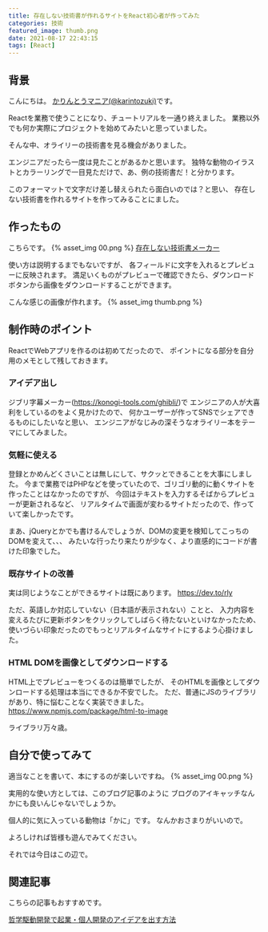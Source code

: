 ```yaml
---
title: 存在しない技術書が作れるサイトをReact初心者が作ってみた
categories: 技術
featured_image: thumb.png
date: 2021-08-17 22:43:15
tags: [React]
---
```


## 背景
こんにちは。 [かりんとうマニア(@karintozuki)](https://twitter.com/karintozuki)です。  

Reactを業務で使うことになり、チュートリアルを一通り終えました。
業務以外でも何か実際にプロジェクトを始めてみたいと思っていました。

そんな中、オライリーの技術書を見る機会がありました。

エンジニアだったら一度は見たことがあるかと思います。
独特な動物のイラストとカラーリングで一目見ただけで、あ、例の技術書だ！と分かります。

このフォーマットで文字だけ差し替えられたら面白いのでは？と思い、
存在しない技術書を作れるサイトを作ってみることにました。

<!-- more -->

## 作ったもの
こちらです。
{% asset_img 00.png %}
[存在しない技術書メーカー](/projects/tech-book-gen)

使い方は説明するまでもないですが、
各フィールドに文字を入れるとプレビューに反映されます。
満足いくものがプレビューで確認できたら、ダウンロードボタンから画像をダウンロードすることができます。

こんな感じの画像が作れます。
{% asset_img thumb.png %}


## 制作時のポイント
ReactでWebアプリを作るのは初めてだったので、
ポイントになる部分を自分用のメモとして残しておきます。

### アイデア出し
ジブリ字幕メーカー(https://konogi-tools.com/ghibli/)で
エンジニアの人が大喜利をしているのをよく見かけたので、
何かユーザーが作ってSNSでシェアできるものにしたいなと思い、
エンジニアがなじみの深そうなオライリー本をテーマにしてみました。

### 気軽に使える
登録とかめんどくさいことは無しにして、サクッとできることを大事にしました。
今まで業務ではPHPなどを使っていたので、ゴリゴリ動的に動くサイトを作ったことはなかったのですが、
今回はテキストを入力するそばからプレビューが更新されるなど、
リアルタイムで画面が変わるサイトだったので、作っていて楽しかったです。

まあ、jQueryとかでも書けるんでしょうが、DOMの変更を検知してこっちのDOMを変えて、、、
みたいな行ったり来たりが少なく、より直感的にコードが書けた印象でした。

### 既存サイトの改善
実は同じようなことができるサイトは既にあります。
https://dev.to/rly

ただ、英語しか対応していない（日本語が表示されない）ことと、
入力内容を変えるたびに更新ボタンをクリックしてしばらく待たないといけなかったため、
使いづらい印象だったのでもっとリアルタイムなサイトにするよう心掛けました。

### HTML DOMを画像としてダウンロードする
HTML上でプレビューをつくるのは簡単でしたが、
そのHTMLを画像としてダウンロードする処理は本当にできるか不安でした。
ただ、普通にJSのライブラリがあり、特に悩むことなく実装できました。
https://www.npmjs.com/package/html-to-image

ライブラリ万々歳。

## 自分で使ってみて
適当なことを書いて、本にするのが楽しいですね。
{% asset_img 00.png %}

実用的な使い方としては、このブログ記事のように
ブログのアイキャッチなんかにも良いんじゃないでしょうか。

個人的に気に入っている動物は「かに」です。
なんかおさまりがいいので。

よろしければ皆様も遊んでみてください。

それでは今日はこの辺で。

## 関連記事
こちらの記事もおすすめです。  

[哲学駆動開発で起業・個人開発のアイデアを出す方法](/2021/02/2021-0207-inventing-on-principle/ )